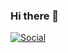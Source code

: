 ### Hi there 👋

<!--
**LUCASDNORONHA/LUCASDNORONHA** is a ✨ _special_ ✨ repository because its `README.md` (this file) appears on your GitHub profile.

- 🌱 Atualmente estou estudando Inteligência Artificial.
- 👯 Busco colaborar com projetos relacionados a tecnologia de IA.
- 🐍 Python, Machine Learning, Visão Computacional, Processamento de Linguagen Natural e Deep Learning. 
- 📫 Contato: lucasdiasnoronha1@gmail.com

-->
[![Social](https://img.shields.io/badge/LinkedIn-0077B5?style=for-the-badge&logo=linkedin&logoColor=white)](linkedin.com/in/lucasdiasnoronha)
